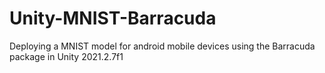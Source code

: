 # Unity-MNIST-Barracuda
 Deploying a MNIST model for android mobile devices using the Barracuda package in Unity 2021.2.7f1
